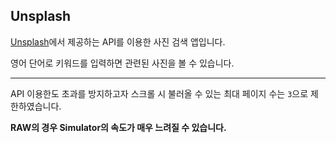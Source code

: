 ## Unsplash

[Unsplash](https://unsplash.com)에서 제공하는 API를 이용한 사진 검색 앱입니다.

영어 단어로 키워드를 입력하면 관련된 사진을 볼 수 있습니다.


---


API 이용한도 초과를 방지하고자 스크롤 시 불러올 수 있는 최대 페이지 수는 `3`으로 제한하였습니다.

**RAW의 경우 Simulator의 속도가 매우 느려질 수 있습니다.**
